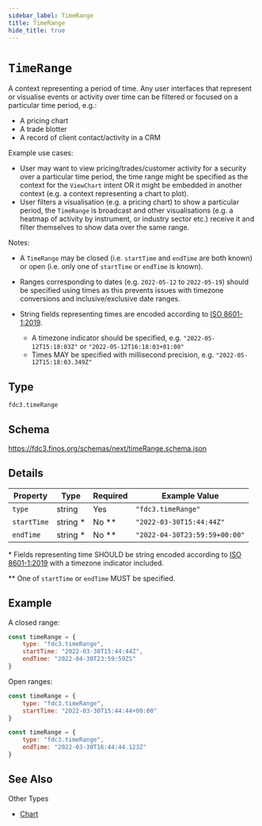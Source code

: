 ```yaml
---
sidebar_label: TimeRange
title: TimeRange
hide_title: true
---
```

# `TimeRange`

A context representing a period of time. Any user interfaces that represent or visualise events or activity over time can be filtered or focused on a particular time period, e.g.:

- A pricing chart
- A trade blotter
- A record of client contact/activity in a CRM

Example use cases:

- User may want to view pricing/trades/customer activity for a security over a particular time period, the time range might be specified as the context for the `ViewChart` intent OR it might be embedded in another context (e.g. a context representing a chart to plot).
- User filters a visualisation (e.g. a pricing chart) to show a particular period, the `TimeRange` is broadcast and other visualisations (e.g. a heatmap of activity by instrument, or industry sector etc.) receive it and filter themselves to show data over the same range.

Notes:

- A `TimeRange` may be closed (i.e. `startTime` and `endTime` are both known) or open (i.e. only one of `startTime` or `endTime` is known).

- Ranges corresponding to dates (e.g. `2022-05-12` to `2022-05-19`) should be specified using times as this prevents issues with timezone conversions and inclusive/exclusive date ranges.

- String fields representing times are encoded according to [ISO 8601-1:2019](https://www.iso.org/standard/70907.html).
  - A timezone indicator should be specified, e.g. `"2022-05-12T15:18:03Z"` or `"2022-05-12T16:18:03+01:00"`
  - Times MAY be specified with millisecond precision, e.g. `"2022-05-12T15:18:03.349Z"`

## Type

`fdc3.timeRange`

## Schema

https://fdc3.finos.org/schemas/next/timeRange.schema.json

## Details

| Property    | Type      | Required | Example Value                 |
|-------------|-----------|----------|-------------------------------|
| `type`      | string    | Yes      | `"fdc3.timeRange"`            |
| `startTime` | string *  | No **    | `"2022-03-30T15:44:44Z"`      |
| `endTime`   | string *  | No **    | `"2022-04-30T23:59:59+00:00"` |

\* Fields representing time SHOULD be string encoded according to [ISO 8601-1:2019](https://www.iso.org/standard/70907.html) with a timezone indicator included.

\*\* One of `startTime` or `endTime` MUST be specified.

## Example

A closed range:

```js
const timeRange = {
    type: "fdc3.timeRange",
    startTime: "2022-03-30T15:44:44Z",
    endTime: "2022-04-30T23:59:59ZS"
}
```

Open ranges:

```js
const timeRange = {
    type: "fdc3.timeRange",
    startTime: "2022-03-30T15:44:44+00:00"
}
```

```js
const timeRange = {
    type: "fdc3.timeRange",
    endTime: "2022-03-30T16:44:44.123Z"
}
```

## See Also

Other Types

- [Chart](Chart)
